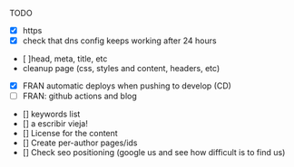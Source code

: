 TODO
- [x] https
- [x] check that dns config keeps working after 24 hours
- [ ]head, meta, title, etc
- cleanup page (css, styles and content, headers, etc)
- [x] FRAN automatic deploys when pushing to develop (CD)
- [ ] FRAN: github actions and blog
- [] keywords list
- [] a escribir vieja!
- [] License for the content
- [] Create per-author pages/ids
- [] Check seo positioning (google us and see how difficult is to find us)


